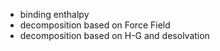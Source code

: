 * binding enthalpy
* decomposition based on Force Field
* decomposition based on H-G and desolvation
